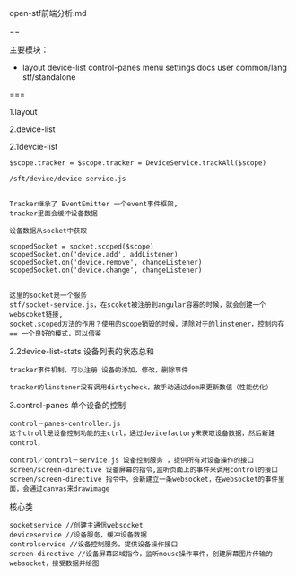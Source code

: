 open-stf前端分析.md


==

主要模块：

- layout
device-list
control-panes
menu
settings
docs
user
common/lang
stf/standalone


===


1.layout

2.device-list

2.1devcie-list
	
	$scope.tracker = $scope.tracker = DeviceService.trackAll($scope)

	/sft/device/device-service.js


	Tracker继承了 EventEmitter 一个event事件框架,
	tracker里面会缓冲设备数据

	设备数据从socket中获取

	scopedSocket = socket.scoped($scope)
	scopedSocket.on('device.add', addListener)
    scopedSocket.on('device.remove', changeListener)
    scopedSocket.on('device.change', changeListener)


    这里的socket是一个服务
    stf/socket-service.js，在scoket被注册到angular容器的时候，就会创建一个webscoket链接,
    socket.scoped方法的作用？使用的scope销毁的时候，清除对于的linstener，控制内存
    == 一个良好的模式，可以借鉴

2.2device-list-stats 设备列表的状态总和
	
	tracker事件机制，可以注册 设备的添加，修改，删除事件

	tracker的linstener没有调用dirtycheck，故手动通过dom来更新数值（性能优化）


3.control-panes
	单个设备的控制

	control－panes-controller.js
	这个ctroll是设备控制功能的主ctrl，通过devicefactory来获取设备数据，然后新建control，

	control／control－service.js 设备控制服务 ，提供所有对设备操作的接口
	screen/screen-directive 设备屏幕的指令,监听页面上的事件来调用control的接口
	screen/screen-directive 指令中，会新建立一条websocket，在websocket的事件里面，会通过canvas来drawimage


核心类

	socketservice //创建主通信websocket
	deviceservice //设备服务，缓冲设备数据
	controlservice //设备控制服务，提供设备操作接口
	screen-directive //设备屏幕区域指令，监听mouse操作事件，创建屏幕图片传输的websocket，接受数据并绘图





